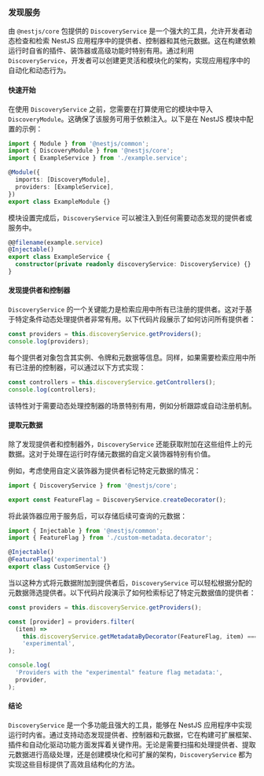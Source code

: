 ### 发现服务

由 `@nestjs/core` 包提供的 `DiscoveryService` 是一个强大的工具，允许开发者动态检查和检索 NestJS 应用程序中的提供者、控制器和其他元数据。这在构建依赖运行时自省的插件、装饰器或高级功能时特别有用。通过利用 `DiscoveryService`，开发者可以创建更灵活和模块化的架构，实现应用程序中的自动化和动态行为。

#### 快速开始

在使用 `DiscoveryService` 之前，您需要在打算使用它的模块中导入 `DiscoveryModule`。这确保了该服务可用于依赖注入。以下是在 NestJS 模块中配置的示例：

```typescript
import { Module } from '@nestjs/common';
import { DiscoveryModule } from '@nestjs/core';
import { ExampleService } from './example.service';

@Module({
  imports: [DiscoveryModule],
  providers: [ExampleService],
})
export class ExampleModule {}
```

模块设置完成后，`DiscoveryService` 可以被注入到任何需要动态发现的提供者或服务中。

```typescript
@@filename(example.service)
@Injectable()
export class ExampleService {
  constructor(private readonly discoveryService: DiscoveryService) {}
}
```

#### 发现提供者和控制器

`DiscoveryService` 的一个关键能力是检索应用中所有已注册的提供者。这对于基于特定条件动态处理提供者非常有用。以下代码片段展示了如何访问所有提供者：

```typescript
const providers = this.discoveryService.getProviders();
console.log(providers);
```

每个提供者对象包含其实例、令牌和元数据等信息。同样，如果需要检索应用中所有已注册的控制器，可以通过以下方式实现：

```typescript
const controllers = this.discoveryService.getControllers();
console.log(controllers);
```

该特性对于需要动态处理控制器的场景特别有用，例如分析跟踪或自动注册机制。

#### 提取元数据

除了发现提供者和控制器外，`DiscoveryService` 还能获取附加在这些组件上的元数据。这对于处理在运行时存储元数据的自定义装饰器特别有价值。

例如，考虑使用自定义装饰器为提供者标记特定元数据的情况：

```typescript
import { DiscoveryService } from '@nestjs/core';

export const FeatureFlag = DiscoveryService.createDecorator();
```

将此装饰器应用于服务后，可以存储后续可查询的元数据：

```typescript
import { Injectable } from '@nestjs/common';
import { FeatureFlag } from './custom-metadata.decorator';

@Injectable()
@FeatureFlag('experimental')
export class CustomService {}
```

当以这种方式将元数据附加到提供者后，`DiscoveryService` 可以轻松根据分配的元数据筛选提供者。以下代码片段演示了如何检索标记了特定元数据值的提供者：

```typescript
const providers = this.discoveryService.getProviders();

const [provider] = providers.filter(
  (item) =>
    this.discoveryService.getMetadataByDecorator(FeatureFlag, item) ===
    'experimental',
);

console.log(
  'Providers with the "experimental" feature flag metadata:',
  provider,
);
```

#### 结论

`DiscoveryService` 是一个多功能且强大的工具，能够在 NestJS 应用程序中实现运行时内省。通过支持动态发现提供者、控制器和元数据，它在构建可扩展框架、插件和自动化驱动功能方面发挥着关键作用。无论是需要扫描和处理提供者、提取元数据进行高级处理，还是创建模块化和可扩展的架构，`DiscoveryService` 都为实现这些目标提供了高效且结构化的方法。